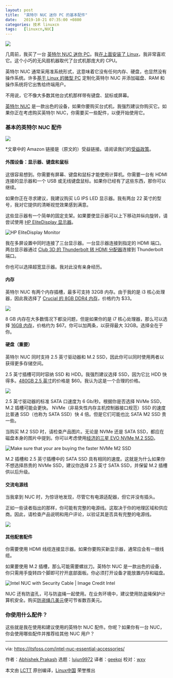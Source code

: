 ```yaml
---
layout: post
title:	"英特尔 NUC 迷你 PC 的基本配件"
date:	2019-10-21 07:35:00 +0800 
categories:	技术 linuxcn 
tags:	[linuxcn,NUC]
---
```



![](/Asserts/Images//attachment/album/201910/20/224650me0qoiqjeiysqqph.jpg)


几周前，我买了一台 [英特尔 NUC 迷你 PC](https://www.amazon.com/Intel-NUC-Mainstream-Kit-NUC8i3BEH/dp/B07GX4X4PW?psc=1&SubscriptionId=AKIAJ3N3QBK3ZHDGU54Q&tag=chmod7mediate-20&linkCode=xm2&camp=2025&creative=165953&creativeASIN=B07GX4X4PW "barebone Intel NUC mini PC")。我[在上面安装了 Linux](/article-11477-1.html)，我非常喜欢它。这个小巧的无风扇机器取代了台式机那庞大的 CPU。


英特尔 NUC 通常采用准系统形式，这意味着它没有任何内存、硬盘，也显然没有操作系统。许多[基于 Linux 的微型 PC](https://itsfoss.com/linux-based-mini-pc/) 定制化英特尔 NUC 并添加磁盘、RAM 和操作系统将它出售给终端用户。


不用说，它不像大多数其他台式机那样带有键盘、鼠标或屏幕。


[英特尔 NUC](https://www.intel.in/content/www/in/en/products/boards-kits/nuc.html) 是一款出色的设备，如果你要购买台式机，我强烈建议你购买它。如果你正在考虑购买英特尔 NUC，你需要买一些配件，以便开始使用它。


### 基本的英特尔 NUC 配件


![](/Asserts/Images//attachment/album/201910/20/224906jad1vi175svafhsa.png)


\*文章中的 Amazon 链接是（原文的）受益链接。请阅读我们的[受益政策](https://itsfoss.com/affiliate-policy/)。


#### 外围设备：显示器、键盘和鼠标


这很容易想到。你需要有屏幕、键盘和鼠标才能使用计算机。你需要一台有 HDMI 连接的显示器和一个 USB 或无线键盘鼠标。如果你已经有了这些东西，那你可以继续。


如果你正在寻求建议，我建议购买 LG IPS LED 显示器。我有两台 22 英寸的型号，我对它提供的清晰视觉效果感到满意。


这些显示器有一个简单的固定支架。如果要使显示器可以上下移动并纵向旋转，请尝试使用 [HP EliteDisplay 显示器](https://www.amazon.com/HP-EliteDisplay-21-5-Inch-1FH45AA-ABA/dp/B075L4VKQF?SubscriptionId=AKIAJ3N3QBK3ZHDGU54Q&tag=chmod7mediate-20&linkCode=xm2&camp=2025&creative=165953&creativeASIN=B075L4VKQF "HP EliteDisplay monitors")。


![HP EliteDisplay Monitor](/Asserts/Images//attachment/album/201910/20/224909fiin26o4jvehieew.png)


我在多屏设置中同时连接了三台显示器。一台显示器连接到指定的 HDMI 端口。两台显示器通过 [Club 3D 的 Thunderbolt 转 HDMI 分配器](https://www.amazon.com/Club3D-CSV-1546-USB-C-Multi-Monitor-Splitter/dp/B06Y2FX13G?SubscriptionId=AKIAJ3N3QBK3ZHDGU54Q&tag=chmod7mediate-20&linkCode=xm2&camp=2025&creative=165953&creativeASIN=B06Y2FX13G "thunderbolt to HDMI splitter from Club 3D")连接到 Thunderbolt 端口。


你也可以选择超宽显示器。我对此没有亲身经历。


#### 内存


英特尔 NUC 有两个内存插槽，最多可支持 32GB 内存。由于我的是 i3 核心处理器，因此我选择了 [Crucial 的 8GB DDR4 内存](https://www.amazon.com/Crucial-Single-PC4-19200-SODIMM-260-Pin/dp/B01BIWKP58?psc=1&SubscriptionId=AKIAJ3N3QBK3ZHDGU54Q&tag=chmod7mediate-20&linkCode=xm2&camp=2025&creative=165953&creativeASIN=B01BIWKP58 "8GB DDR4 RAM from Crucial")，价格约为 $33。


![](/Asserts/Images//attachment/album/201910/20/224911ub4jjbwob4oon7n8.jpg)


8 GB 内存在大多数情况下都没问题，但是如果你的是 i7 核心处理器，那么可以选择 [16GB 内存](https://www.amazon.com/Crucial-Single-PC4-19200-SODIMM-260-Pin/dp/B019FRBHZ0?psc=1&SubscriptionId=AKIAJ3N3QBK3ZHDGU54Q&tag=chmod7mediate-20&linkCode=xm2&camp=2025&creative=165953&creativeASIN=B019FRBHZ0 "16 GB RAM")，价格约为 $67。你可以加两条，以获得最大 32GB。选择全在于你。


#### 硬盘（重要）


英特尔 NUC 同时支持 2.5 英寸驱动器和 M.2 SSD，因此你可以同时使用两者以获得更多存储空间。


2.5 英寸插槽可同时容纳 SSD 和 HDD。我强烈建议选择 SSD，因为它比 HDD 快得多。[480GB 2.5 英寸](https://www.amazon.com/Green-480GB-Internal-SSD-WDS480G2G0A/dp/B01M3POPK3?psc=1&SubscriptionId=AKIAJ3N3QBK3ZHDGU54Q&tag=chmod7mediate-20&linkCode=xm2&camp=2025&creative=165953&creativeASIN=B01M3POPK3 "480 GB 2.5")的价格是 $60。我认为这是一个合理的价格。


![](/Asserts/Images//attachment/album/201910/20/225035dd5ijddch1o5whco.png)


2.5 英寸驱动器的标准 SATA 口速度为 6 Gb/秒。根据你是否选择 NVMe SSD，M.2 插槽可能会更快。 NVMe（非易失性内存主机控制器接口规范）SSD 的速度比普通 SSD（也称为 SATA SSD）快 4 倍。但是它们可能也比 SATA M2 SSD 贵一些。


当购买 M.2 SSD 时，请检查产品图片。无论是 NVMe 还是 SATA SSD，都应在磁盘本身的图片中提到。你可以考虑使用[经济的三星 EVO NVMe M.2 SSD](https://www.amazon.com/Samsung-970-EVO-500GB-MZ-V7E500BW/dp/B07BN4NJ2J?psc=1&SubscriptionId=AKIAJ3N3QBK3ZHDGU54Q&tag=chmod7mediate-20&linkCode=xm2&camp=2025&creative=165953&creativeASIN=B07BN4NJ2J "Samsung EVO is a cost effective NVMe M.2 SSD")。


![Make sure that your are buying the faster NVMe M2 SSD](/Asserts/Images//attachment/album/201910/21/074104w7swfm9e55zii5di.jpg)


M.2 插槽和 2.5 英寸插槽中的 SATA SSD 具有相同的速度。这就是为什么如果你不想选择昂贵的 NVMe SSD，建议你选择 2.5 英寸 SATA SSD，并保留 M.2 插​​槽供以后升级。


#### 交流电源线


当我拿到 NUC 时，为惊讶地发现，尽管它有电源适配器，但它并没有插头。


正如一些读者指出的那样，你可能有完整的电源线。这取决于你的地理区域和供应商。因此，请检查产品说明和用户评论，以验证其是否具有完整的电源线。


![](/Asserts/Images//attachment/album/201910/20/224718eebvzvvvm0b6f3ow.jpg)


#### 其他配套配件


你需要使用 HDMI 线缆连接显示器。如果你要购买新显示器，通常应会有一根线缆。


如果要使用 M.2 插槽，那么可能需要螺丝刀。英特尔 NUC 是一款出色的设备，你只需用手旋转四个脚即可拧开底部面板。你必须打开设备才能放置内存和磁盘。


![Intel NUC with Security Cable | Image Credit Intel](/Asserts/Images//attachment/album/201910/20/225041pdjkkkk97nd9la7u.jpg)


NUC 还有防盗孔，可与防盗绳一起使用。在业务环境中，建议使用防盗绳保护计算机安全。购买[防盗绳几美元](https://www.amazon.com/Kensington-Combination-Laptops-Devices-K64673AM/dp/B005J7Y99W?psc=1&SubscriptionId=AKIAJ3N3QBK3ZHDGU54Q&tag=chmod7mediate-20&linkCode=xm2&camp=2025&creative=165953&creativeASIN=B005J7Y99W "few dollars in the security cable")便可节省数百美元。


### 你使用什么配件？


这些就是我在使用和建议使用的英特尔 NUC 配件。你呢？如果你有一台 NUC，你会使用哪些配件并推荐给其他 NUC 用户？




---


via: <https://itsfoss.com/intel-nuc-essential-accessories/>


作者：[Abhishek Prakash](https://itsfoss.com/author/abhishek/) 选题：[lujun9972](https://github.com/lujun9972) 译者：[geekpi](https://github.com/geekpi) 校对：[wxy](https://github.com/wxy)


本文由 [LCTT](https://github.com/LCTT/TranslateProject) 原创编译，[Linux中国](https://linux.cn/) 荣誉推出

